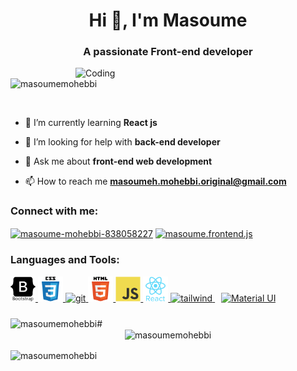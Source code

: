 
<h1 align="center">Hi 👋, I'm Masoume</h1>
<h3 align="center">A passionate Front-end developer</h3>
<img align="right" alt="Coding" width="400" src="https://media1.giphy.com/media/RbDKaczqWovIugyJmW/giphy.gif">


<p align="left"> <img src="https://komarev.com/ghpvc/?username=masoumemohebbi&label=Profile%20views&color=0e75b6&style=flat" alt="masoumemohebbi" /> </p>

<p align="left"> <a href="https://twitter.com/" target="blank"><img src="https://img.shields.io/twitter/follow/?logo=twitter&style=for-the-badge" alt="" /></a> </p>

- 🌱 I’m currently learning **React js**

- 🤝 I’m looking for help with **back-end developer**

- 💬 Ask me about **front-end web development**

- 📫 How to reach me **masoumeh.mohebbi.original@gmail.com**

<h3 align="left">Connect with me:</h3>
<p align="left">
<a href="https://linkedin.com/in/masoume-mohebbi-838058227" target="blank"><img align="center" src="https://raw.githubusercontent.com/rahuldkjain/github-profile-readme-generator/master/src/images/icons/Social/linked-in-alt.svg" alt="masoume-mohebbi-838058227" height="30" width="40" /></a>
<a href="https://instagram.com/masoume.frontend.js" target="blank"><img align="center" src="https://raw.githubusercontent.com/rahuldkjain/github-profile-readme-generator/master/src/images/icons/Social/instagram.svg" alt="masoume.frontend.js" height="30" width="40" /></a>
</p>

<h3 align="left">Languages and Tools:</h3>
<p align="left"> <a href="https://getbootstrap.com" target="_blank" rel="noreferrer"> <img src="https://raw.githubusercontent.com/devicons/devicon/master/icons/bootstrap/bootstrap-plain-wordmark.svg" alt="bootstrap" width="40" height="40"/> </a> <a href="https://www.w3schools.com/css/" target="_blank" rel="noreferrer"> <img src="https://raw.githubusercontent.com/devicons/devicon/master/icons/css3/css3-original-wordmark.svg" alt="css3" width="40" height="40"/> </a> <a href="https://git-scm.com/" target="_blank" rel="noreferrer"> <img src="https://www.vectorlogo.zone/logos/git-scm/git-scm-icon.svg" alt="git" width="40" height="40"/> </a> <a href="https://www.w3.org/html/" target="_blank" rel="noreferrer"> <img src="https://raw.githubusercontent.com/devicons/devicon/master/icons/html5/html5-original-wordmark.svg" alt="html5" width="40" height="40"/> </a> <a href="https://developer.mozilla.org/en-US/docs/Web/JavaScript" target="_blank" rel="noreferrer"> <img src="https://raw.githubusercontent.com/devicons/devicon/master/icons/javascript/javascript-original.svg" alt="javascript" width="40" height="40"/> </a> <a href="https://reactjs.org/" target="_blank" rel="noreferrer"> <img src="https://raw.githubusercontent.com/devicons/devicon/master/icons/react/react-original-wordmark.svg" alt="react" width="40" height="40"/> </a> <a href="https://tailwindcss.com/" target="_blank" rel="noreferrer"> <img src="https://www.vectorlogo.zone/logos/tailwindcss/tailwindcss-icon.svg" alt="tailwind" width="40" height="40"/> </a>
<a href="https://mui.com/" target="_blank"><img style="margin: 10px" src="https://profilinator.rishav.dev/skills-assets/mui.png" alt="Material UI" height="50" /></a>  </p>

<p><img align="left" src="https://github-readme-stats.vercel.app/api/top-langs?username=masoumemohebbi&show_icons=true&count_private=true&hide_border=true" alt="masoumemohebbi" /></p>
#
<div align="center"><img src="https://github-readme-stats.vercel.app/api?username=masoumehmohebbi&show_icons=true&count_private=true&hide_border=true" alt="masoumemohebbi" align="center" /></div>  
<p><img align="center" src="https://github-readme-streak-stats.herokuapp.com/?user=masoumemohebbi&" alt="masoumemohebbi" /></p>

<br/> 
